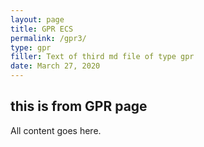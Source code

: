 ```yaml
---
layout: page
title: GPR ECS
permalink: /gpr3/
type: gpr
filler: Text of third md file of type gpr
date: March 27, 2020
---
```


## this is from GPR page

All content goes here. 
